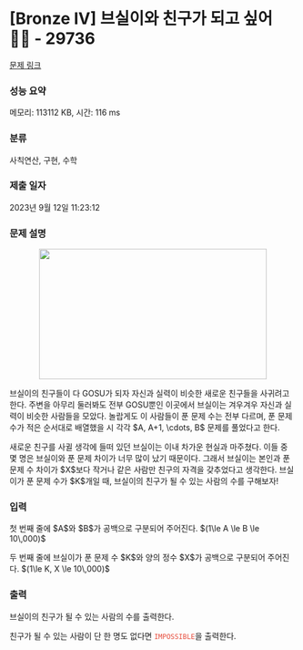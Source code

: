 # [Bronze IV] 브실이와 친구가 되고 싶어 🤸‍♀️ - 29736 

[문제 링크](https://www.acmicpc.net/problem/29736) 

### 성능 요약

메모리: 113112 KB, 시간: 116 ms

### 분류

사칙연산, 구현, 수학

### 제출 일자

2023년 9월 12일 11:23:12

### 문제 설명

<p style="text-align: center;"><img alt="" src="" style="max-width: 100%; height: 229px; width: 400px;"></p>

<p>브실이의 친구들이 다 GOSU가 되자 자신과 실력이 비슷한 새로운 친구들을 사귀려고 한다. 주변을 아무리 둘러봐도 전부 GOSU뿐인 이곳에서 브실이는 겨우겨우 자신과 실력이 비슷한 사람들을 모았다. 놀랍게도 이 사람들이 푼 문제 수는 전부 다르며, 푼 문제 수가 적은 순서대로 배열했을 시 각각 $A, A+1, \cdots, B$ 문제를 풀었다고 한다.</p>

<p>새로운 친구를 사귈 생각에 들떠 있던 브실이는 이내 차가운 현실과 마주쳤다. 이들 중 몇 명은 브실이와 푼 문제 차이가 너무 많이 났기 때문이다. 그래서 브실이는 본인과 푼 문제 수 차이가 $X$보다 작거나 같은 사람만 친구의 자격을 갖추었다고 생각한다. 브실이가 푼 문제 수가 $K$개일 때, 브실이의 친구가 될 수 있는 사람의 수를 구해보자!</p>

### 입력 

 <p>첫 번째 줄에 $A$와 $B$가 공백으로 구분되어 주어진다. $(1\le A \le B \le 10\,000)$</p>

<p>두 번째 줄에 브실이가 푼 문제 수 $K$와 양의 정수 $X$가 공백으로 구분되어 주어진다. $(1\le K, X \le 10\,000)$</p>

### 출력 

 <p>브실이의 친구가 될 수 있는 사람의 수를 출력한다.</p>

<p>친구가 될 수 있는 사람이 단 한 명도 없다면 <span data-darkreader-inline-color="" style="color: rgb(231, 76, 60); --darkreader-inline-color: #e95849;"><code>IMPOSSIBLE</code></span>을 출력한다.</p>

